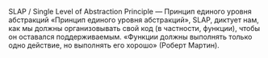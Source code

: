 SLAP / Single Level of Abstraction Principle — Принцип единого уровня абстракций «Принцип единого уровня абстракций», SLAP, диктует нам, как мы должны организовывать свой код (в частности, функции), чтобы он оставался поддерживаемым. «Функции должны выполнять только одно действие, но выполнять его хорошо» (Роберт Мартин).